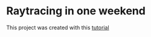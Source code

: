 # Raytracing in one weekend

This project was created with this [tutorial](https://raytracing.github.io/books/RayTracingInOneWeekend.html)
